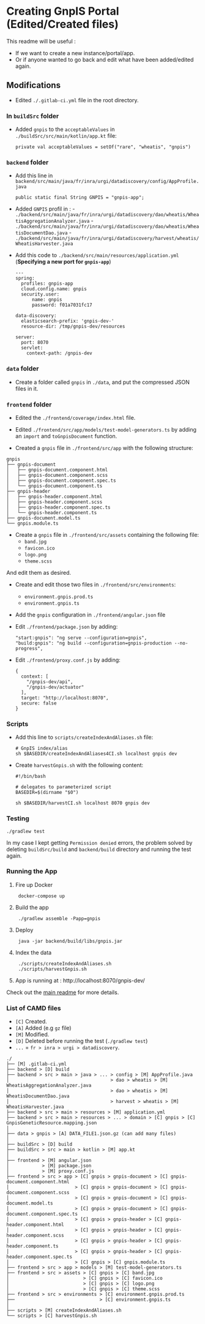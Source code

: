 # Creating GnpIS Portal (Edited/Created files)

This readme will be useful :
* If we want to create a new instance/portal/app.
* Or if anyone wanted to go back and edit what have been added/edited again.

## Modifications

* Edited `./.gitlab-ci.yml` file in the root directory.

### In `buildSrc` folder

* Added `gnpis` to the `acceptableValues` in `./buildSrc/src/main/kotlin/app.kt` file:

      private val acceptableValues = setOf("rare", "wheatis", "gnpis")

### `backend` folder

* Add this line in `backend/src/main/java/fr/inra/urgi/datadiscovery/config/AppProfile.java`

      public static final String GNPIS = "gnpis-app";

* Added `GNPIS` profil in :
      - `./backend/src/main/java/fr/inra/urgi/datadiscovery/dao/wheatis/WheatisAggregationAnalyzer.java`
      - `./backend/src/main/java/fr/inra/urgi/datadiscovery/dao/wheatis/WheatisDocumentDao.java`
      - `./backend/src/main/java/fr/inra/urgi/datadiscovery/harvest/wheatis/WheatisHarvester.java`

* Add this code to `./backend/src/main/resources/application.yml` (**Specifying a new port for `gnpis-app`**)

      ---
      spring:
        profiles: gnpis-app
        cloud.config.name: gnpis
        security.user:
            name: gnpis
            password: f01a7031fc17

      data-discovery:
        elasticsearch-prefix: 'gnpis-dev-'
        resource-dir: /tmp/gnpis-dev/resources

      server:
        port: 8070
        servlet:
          context-path: /gnpis-dev

### `data` folder

* Create a folder called `gnpis` in `./data`, and put the compressed JSON files in it.

### `frontend` folder

* Edited the `./frontend/coverage/index.html` file.

* Edited `./frontend/src/app/models/test-model-generators.ts` by adding an `import` and `toGnpisDocument` function.

* Created a `gnpis` file in `./frontend/src/app` with the following structure:

```
gnpis
├── gnpis-document
│   ├── gnpis-document.component.html
│   ├── gnpis-document.component.scss
│   ├── gnpis-document.component.spec.ts
│   └── gnpis-document.component.ts
├── gnpis-header
│   ├── gnpis-header.component.html
│   ├── gnpis-header.component.scss
│   ├── gnpis-header.component.spec.ts
│   └── gnpis-header.component.ts
├── gnpis-document.model.ts
└── gnpis.module.ts
```

* Create a `gnpis` file in `./frontend/src/assets` containing the following file:
  - `band.jpg`
  - `favicon.ico`
  - `logo.png`
  - `theme.scss`

And edit them as desired.

* Create and edit those two files in `./frontend/src/environments`:
  - `environment.gnpis.prod.ts`
  - `environment.gnpis.ts`

* Add the `gnpis` configuration in `./frontend/angular.json` file

* Edit `./frontend/package.json` by adding:

      "start:gnpis": "ng serve --configuration=gnpis",
      "build:gnpis": "ng build --configuration=gnpis-production --no-progress",

* Edit `./frontend/proxy.conf.js` by adding:

      {
        context: [
          "/gnpis-dev/api",
          "/gnpis-dev/actuator"
        ],
        target: "http://localhost:8070",
        secure: false
      }

### Scripts

* Add this line to `scripts/createIndexAndAliases.sh` file:

      # GnpIS index/alias
      sh $BASEDIR/createIndexAndAliases4CI.sh localhost gnpis dev

* Create `harvestGnpis.sh` with the following content:

      #!/bin/bash

      # delegates to parameterized script
      BASEDIR=$(dirname "$0")

      sh $BASEDIR/harvestCI.sh localhost 8070 gnpis dev

### Testing

    ./gradlew test

In my case I kept getting `Permission denied` errors, the problem solved by deleting `buildSrc/build` and `backend/build` directory and running the test again.

### Running the App

1. Fire up Docker

        docker-compose up

2. Build the app

        ./gradlew assemble -Papp=gnpis

3. Deploy

        java -jar backend/build/libs/gnpis.jar

4. Index the data

        ./scripts/createIndexAndAliases.sh
        ./scripts/harvestGnpis.sh

5. App is running at : http://localhost:8070/gnpis-dev/

Check out the [main readme](https://forgemia.inra.fr/urgi-is/data-discovery/blob/master/README.md) for more details.

### List of CAMD files

* `[C]` Created.
* `[A]` Added (e.g `gz` file)
* `[M]` Modified.
* `[D]` Deleted before running the test (`./gradlew test`)
* `...` = `fr > inra > urgi > datadiscovery`.
```
./
├── [M] .gitlab-ci.yml
├── backend > [D] build
├── backend > src > main > java > ... > config > [M] AppProfile.java
│                                     > dao > wheatis > [M] WheatisAggregationAnalyzer.java
│                                     > dao > wheatis > [M] WheatisDocumentDao.java
│                                     > harvest > wheatis > [M] WheatisHarvester.java
├── backend > src > main > resources > [M] application.yml
├── backend > src > main > resources > ... > domain > [C] gnpis > [C] GnpisGeneticResource.mapping.json
│   
├── data > gnpis > [A] DATA_FILE1.json.gz (can add many files)
│   
├── buildSrc > [D] build
├── buildSrc > src > main > kotlin > [M] app.kt
│   
├── frontend > [M] angular.json
│            > [M] package.json
│            > [M] proxy.conf.js
├── frontend > src > app > [C] gnpis > gnpis-document > [C] gnpis-document.component.html
│                        > [C] gnpis > gnpis-document > [C] gnpis-document.component.scss
│                        > [C] gnpis > gnpis-document > [C] gnpis-document.model.ts
│                        > [C] gnpis > gnpis-document > [C] gnpis-document.component.spec.ts
│                        > [C] gnpis > gnpis-header > [C] gnpis-header.component.html
│                        > [C] gnpis > gnpis-header > [C] gnpis-header.component.scss
│                        > [C] gnpis > gnpis-header > [C] gnpis-header.component.ts
│                        > [C] gnpis > gnpis-header > [C] gnpis-header.component.spec.ts
│                        > [C] gnpis > [C] gnpis.module.ts
├── frontend > src > app > models > [M] test-model-generators.ts
├── frontend > src > assets > [C] gnpis > [C] band.jpg
│                           > [C] gnpis > [C] favicon.ico
│                           > [C] gnpis > [C] logo.png
│                           > [C] gnpis > [C] theme.scss
├── frontend > src > environments > [C] environment.gnpis.prod.ts
├──                               > [C] environment.gnpis.ts
│
├── scripts > [M] createIndexAndAliases.sh
└── scripts > [C] harvestGnpis.sh
```
